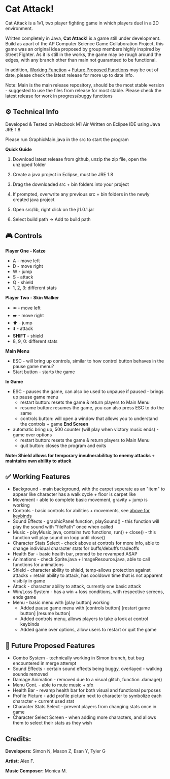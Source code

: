 # Cat Attack!
Cat Attack is a 1v1, two player fighting game in which players duel in a 2D environment. 

Written completely in Java, **Cat Attack!** is a game still under development. Build as apart of the AP Computer Science Game Collaboration Project, this game was an original idea proposed by group members highly inspired by Street Fighter. 
As it is still in the works, the game may be rough around the edges, with any branch other than main not guaranteed to be functional. 

In addition, [Working Function](https://github.com/EmperorMurfy/Cat_Attack/tree/main?tab=readme-ov-file#-working-features) + [Future Proposed Functions](https://github.com/EmperorMurfy/Cat_Attack/tree/main?tab=readme-ov-file#-working-features) may be out of date, please check the latest release for more up to date info. 

Note: Main is the main release repository, should be the most stable version - suggested to use the files from release for most stable. 
Please check the latest release for work in progress/buggy functions

## ⚙️ Technical Info
Developed & Tested on Macbook M1 Air 
Written on Eclipse IDE using Java JRE 1.8

Please run GraphicMain.java in the src to start the program

**Quick Guide**
1) Download latest release from github, unzip the zip file, open the unzipped folder

2) Create a java project in Eclipse, must be JRE 1.8

3) Drag the downloaded src + bin folders into your project

4) If prompted, overwrite any previous src + bin folders in the newly created java project

5) Open src/lib, right click on the jl1.0.1.jar

6) Select build path -> Add to build path 

## 🎮 Controls 
**Player One - Katze** 
* A - move left
* D - move right 
* W - jump
* S - attack
* Q - shield 
* 1, 2, 3: different stats

**Player Two - Skin Walker**
* ⬅️ - move left
* ➡️ - move right
* ⬆️ - jump
* ⬇️ - attack
* **SHIFT** - shield
* 8, 9, 0: different stats

**Main Menu**
* ESC - will bring up controls, similar to how control button behaves in the pause game menu?
* Start button - starts the game

**In Game**
* ESC - pauses the game, can also be used to unpause if paused - brings up pause game menu
     - restart button: resets the game & return players to Main Menu
     - resume button: resumes the game, you can also press ESC to do the same
     - controls button: will open a window that allows you to understand the controls + game
**End Screen**
* automatic bring up, 500 counter (will play when victory music ends) - game over options
  - restart button: resets the game & return players to Main Menu
  - quit button: closes the program and exits





**Note: Shield allows for temporary invulnerabilituy to enemy attacks + maintains own ability to attack**

## ✅ Working Features
* Background - main background, with the carpet seperate as an "item" to appear like character has a walk cycle + floor is carpet like
* Movement - able to complete basic movement, gravity + jump is working
* Controls - basic controls for abilities + movements, see [above for keybinds](https://github.com/EmperorMurfy/Cat_Attack/tree/main?tab=readme-ov-file#-controls)
* Sound Effects - graphicPanel function, playSound() - this function will play the sound with "filePath" once when called
* Music - playMusic.java, contains two functions, run() + close() - this function will play sound on loop until close()
* Character Stats Select - check above at controls for more info, able to change individual character stats for buffs/debuffs tradeoffs
* Health Bar - basic health bar, proned to be revamped ASAP
* Animations - check Sprite.java + ImageResource.java, able to call functions for animations 
* Shield - character ability to shield, temp-allows protection against attacks + retain ability to attack, has cooldown time that is not apparent visibily in game
* Attack - character ability to attack, currently one basic attack
* Win/Loss System - has a win + loss conditions, with respective screens, ends game
* Menu - basic menu with [play button] working
  -  Added pause game menu with [controls button] [restart game button] [resume button]
  - Added controls menu, allows players to take a look at control keybinds
  - Added game over options, allow users to restart or quit the game



## 🔮 Future Proposed Features
* Combo System - technically working in Simon branch, but bug encountered in merge attempt
* Sound Effects - certain sound effects being buggy, overlayed - walking sounds removed
* Damage Animation - removed due to a visual glitch, function .damage() 
* Menu Cont. - able to mute music + sfx
* Health Bar - revamp health bar for both visual and functional purposes
* Profile Picture - add profile picture next to character to symbolize each character + current used stat
* Character Stats Select - prevent players from changing stats once in game 
* Character Select Screen - when adding more characters, and allows them to select their stats as they wish




## Credits:

**Developers:**
Simon N, Mason Z, Esan Y, Tyler G

**Artist:**
Alex F.

**Music Composer:**
Monica M.





